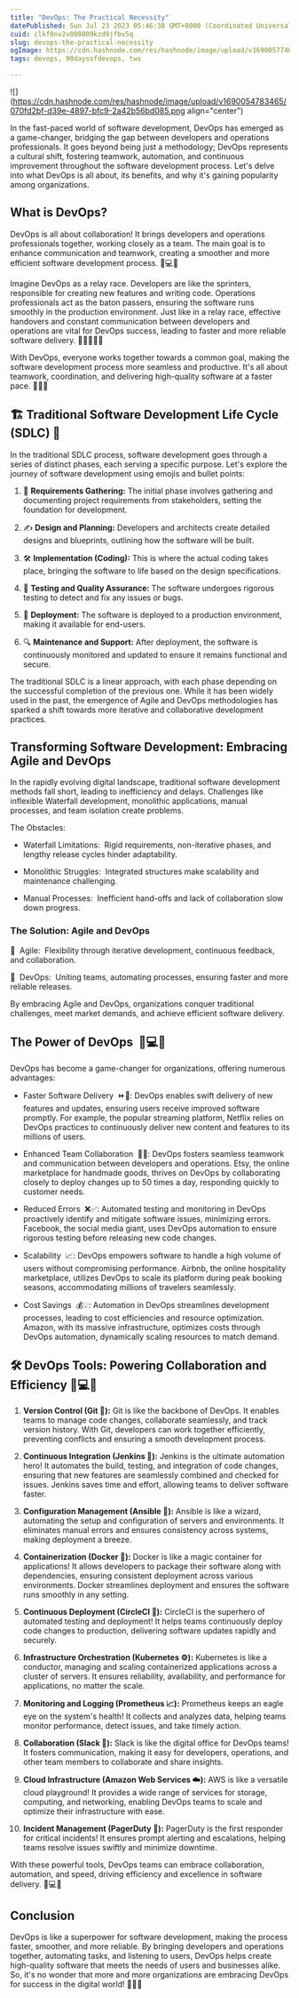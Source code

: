 ```yaml
---
title: "DevOps: The Practical Necessity"
datePublished: Sun Jul 23 2023 05:46:38 GMT+0000 (Coordinated Universal Time)
cuid: clkf0nv2v000809kzd9jfbv5q
slug: devops-the-practical-necessity
ogImage: https://cdn.hashnode.com/res/hashnode/image/upload/v1690057740420/9742b73d-d211-4fbc-8567-23cde97bd745.jpeg
tags: devops, 90daysofdevops, tws

---
```


![](https://cdn.hashnode.com/res/hashnode/image/upload/v1690054783465/070fd2bf-d39e-4897-bfc9-2a42b56bd085.png align="center")

In the fast-paced world of software development, DevOps has emerged as a game-changer, bridging the gap between developers and operations professionals. It goes beyond being just a methodology; DevOps represents a cultural shift, fostering teamwork, automation, and continuous improvement throughout the software development process. Let's delve into what DevOps is all about, its benefits, and why it's gaining popularity among organizations.

## What is DevOps?

DevOps is all about collaboration! It brings developers and operations professionals together, working closely as a team. The main goal is to enhance communication and teamwork, creating a smoother and more efficient software development process. 👥💻🤝

Imagine DevOps as a relay race. Developers are like the sprinters, responsible for creating new features and writing code. Operations professionals act as the baton passers, ensuring the software runs smoothly in the production environment. Just like in a relay race, effective handovers and constant communication between developers and operations are vital for DevOps success, leading to faster and more reliable software delivery. 🏃‍♂️🏃‍♀️🏁

With DevOps, everyone works together towards a common goal, making the software development process more seamless and productive. It's all about teamwork, coordination, and delivering high-quality software at a faster pace. 🤝🎯🚀

## 🏗️ Traditional Software Development Life Cycle (SDLC) 🔄

In the traditional SDLC process, software development goes through a series of distinct phases, each serving a specific purpose. Let's explore the journey of software development using emojis and bullet points:

1. 📑 **Requirements Gathering:** The initial phase involves gathering and documenting project requirements from stakeholders, setting the foundation for development.
    
2. ✍️ **Design and Planning:** Developers and architects create detailed designs and blueprints, outlining how the software will be built.
    
3. 🛠️ **Implementation (Coding):** This is where the actual coding takes place, bringing the software to life based on the design specifications.
    
4. 🧪 **Testing and Quality Assurance:** The software undergoes rigorous testing to detect and fix any issues or bugs.
    
5. 🚀 **Deployment:** The software is deployed to a production environment, making it available for end-users.
    
6. 🔍 **Maintenance and Support:** After deployment, the software is continuously monitored and updated to ensure it remains functional and secure.
    

The traditional SDLC is a linear approach, with each phase depending on the successful completion of the previous one. While it has been widely used in the past, the emergence of Agile and DevOps methodologies has sparked a shift towards more iterative and collaborative development practices.

## **Transforming Software Development: Embracing Agile and DevOps**

In the rapidly evolving digital landscape, traditional software development methods fall short, leading to inefficiency and delays. Challenges like inflexible Waterfall development, monolithic applications, manual processes, and team isolation create problems.

The Obstacles:

* Waterfall Limitations:  Rigid requirements, non-iterative phases, and lengthy release cycles hinder adaptability.
    
* Monolithic Struggles:  Integrated structures make scalability and maintenance challenging.
    
* Manual Processes:  Inefficient hand-offs and lack of collaboration slow down progress.
    

### The Solution: Agile and DevOps

🚀  Agile:  Flexibility through iterative development, continuous feedback, and collaboration.

🔧  DevOps:  Uniting teams, automating processes, ensuring faster and more reliable releases.

By embracing Agile and DevOps, organizations conquer traditional challenges, meet market demands, and achieve efficient software delivery.

## The Power of DevOps  🚀💻🔧

DevOps has become a game-changer for organizations, offering numerous advantages:

* Faster Software Delivery  ⏩🚀: DevOps enables swift delivery of new features and updates, ensuring users receive improved software promptly. For example, the popular streaming platform, Netflix relies on DevOps practices to continuously deliver new content and features to its millions of users.
    
* Enhanced Team Collaboration  👥🤝: DevOps fosters seamless teamwork and communication between developers and operations. Etsy, the online marketplace for handmade goods, thrives on DevOps by collaborating closely to deploy changes up to 50 times a day, responding quickly to customer needs.
    
* Reduced Errors  ❌✅: Automated testing and monitoring in DevOps proactively identify and mitigate software issues, minimizing errors. Facebook, the social media giant, uses DevOps automation to ensure rigorous testing before releasing new code changes.
    
* Scalability  📈: DevOps empowers software to handle a high volume of users without compromising performance. Airbnb, the online hospitality marketplace, utilizes DevOps to scale its platform during peak booking seasons, accommodating millions of travelers seamlessly.
    
* Cost Savings  💰💡: Automation in DevOps streamlines development processes, leading to cost efficiencies and resource optimization. Amazon, with its massive infrastructure, optimizes costs through DevOps automation, dynamically scaling resources to match demand.
    

## 🛠️ **DevOps Tools: Powering Collaboration and Efficiency** 🚀💻🤝

1. **Version Control (Git 🌱):** Git is like the backbone of DevOps. It enables teams to manage code changes, collaborate seamlessly, and track version history. With Git, developers can work together efficiently, preventing conflicts and ensuring a smooth development process.
    
2. **Continuous Integration (Jenkins 🚀):** Jenkins is the ultimate automation hero! It automates the build, testing, and integration of code changes, ensuring that new features are seamlessly combined and checked for issues. Jenkins saves time and effort, allowing teams to deliver software faster.
    
3. **Configuration Management (Ansible 🔧):** Ansible is like a wizard, automating the setup and configuration of servers and environments. It eliminates manual errors and ensures consistency across systems, making deployment a breeze.
    
4. **Containerization (Docker 🐳):** Docker is like a magic container for applications! It allows developers to package their software along with dependencies, ensuring consistent deployment across various environments. Docker streamlines deployment and ensures the software runs smoothly in any setting.
    
5. **Continuous Deployment (CircleCI 🚀):** CircleCI is the superhero of automated testing and deployment! It helps teams continuously deploy code changes to production, delivering software updates rapidly and securely.
    
6. **Infrastructure Orchestration (Kubernetes ⚙️):** Kubernetes is like a conductor, managing and scaling containerized applications across a cluster of servers. It ensures reliability, availability, and performance for applications, no matter the scale.
    
7. **Monitoring and Logging (Prometheus 📈):** Prometheus keeps an eagle eye on the system's health! It collects and analyzes data, helping teams monitor performance, detect issues, and take timely action.
    
8. **Collaboration (Slack 💬):** Slack is like the digital office for DevOps teams! It fosters communication, making it easy for developers, operations, and other team members to collaborate and share insights.
    
9. **Cloud Infrastructure (Amazon Web Services ☁️):** AWS is like a versatile cloud playground! It provides a wide range of services for storage, computing, and networking, enabling DevOps teams to scale and optimize their infrastructure with ease.
    
10. **Incident Management (PagerDuty 🚨):** PagerDuty is the first responder for critical incidents! It ensures prompt alerting and escalations, helping teams resolve issues swiftly and minimize downtime.
    

With these powerful tools, DevOps teams can embrace collaboration, automation, and speed, driving efficiency and excellence in software delivery. 🚀💻🤝

## Conclusion

DevOps is like a superpower for software development, making the process faster, smoother, and more reliable. By bringing developers and operations together, automating tasks, and listening to users, DevOps helps create high-quality software that meets the needs of users and businesses alike. So, it's no wonder that more and more organizations are embracing DevOps for success in the digital world! 🌟🚀🔧